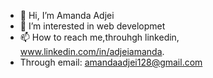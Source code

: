 - 👋 Hi, I’m Amanda Adjei
- 👀 I’m interested in web developmet
- 📫 How to reach me,throuhgh linkedin, www.linkedin.com/in/adjeiamanda.
- Through email: amandaadjei128@gmail.com

<!---
essonah/essonah is a ✨ special ✨ repository because its `README.md` (this file) appears on your GitHub profile.
You can click the Preview link to take a look at your changes.
--->
